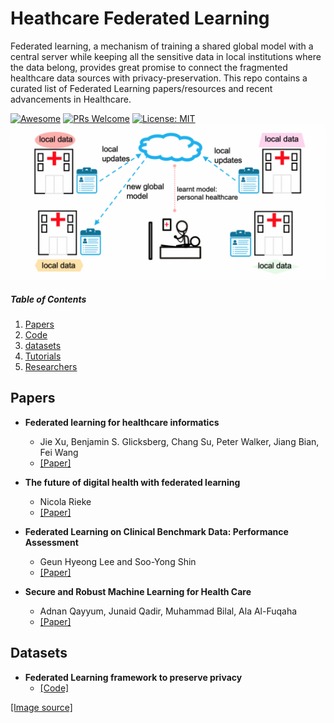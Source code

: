 # Heathcare Federated Learning

Federated learning, a mechanism of training a shared global model with a central server while keeping all the sensitive data in local institutions where the data belong, provides great promise to connect the fragmented healthcare data sources with privacy-preservation. This repo contains a curated list of Federated Learning papers/resources and recent advancements in Healthcare.


[![Awesome](https://cdn.rawgit.com/sindresorhus/awesome/d7305f38d29fed78fa85652e3a63e154dd8e8829/media/badge.svg)](https://github.com/sindresorhus/awesome)
[![PRs Welcome](https://img.shields.io/badge/PRs-welcome-brightgreen.svg?style=flat-square)](http://makeapullrequest.com)
[![License: MIT](https://img.shields.io/badge/License-MIT-yellow.svg)](https://opensource.org/licenses/MIT)
  <img width="750" src="./images/fl.png">
</p>


##### Table of Contents

1. [Papers](#FL-papers)  
2. [Code](#Code)
3. [datasets](#Datasets)
4. [Tutorials](#Tutorials)
5. [Researchers](#Researchers)



## Papers

- **Federated learning for healthcare informatics**
  - Jie Xu, Benjamin S. Glicksberg, Chang Su, Peter Walker, Jiang Bian, Fei Wang
  - [[Paper]](https://arxiv.org/abs/1911.06270)
  
- **The future of digital health with federated learning**
  - Nicola Rieke
  - [[Paper]](https://www.nature.com/articles/s41746-020-00323-1)
  
- **Federated Learning on Clinical Benchmark Data: Performance Assessment**
  - Geun Hyeong Lee and Soo-Yong Shin
  - [[Paper]](https://www.ncbi.nlm.nih.gov/pmc/articles/PMC7652692/)
  
- **Secure and Robust Machine Learning for Health Care**
  - Adnan Qayyum, Junaid Qadir, Muhammad Bilal, Ala Al-Fuqaha
  - [[Paper]](https://arxiv.org/abs/2001.08103)






## Datasets

- **Federated Learning framework to preserve privacy**
  - [[Code]](https://github.com/ivishalanand/Federated-Learning-on-Hospital-Data)

[[Image source]](https://blog.ml.cmu.edu/2019/11/12/federated-learning-challenges-methods-and-future-directions/)
